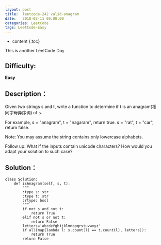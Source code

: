 ```yaml
---
layout: post
title:  leetcode-242 valid-anagram
date:   2018-02-11 00:00:00
categories: LeetCode
tags: LeetCode-Easy
---
```


* content
{:toc}

This is another LeetCode Day

## Difficulty:

**Easy**

## Description：

Given two strings s and t, write a function to determine if t is an anagram(相同字母异序词) of s.

For example,
s = "anagram", t = "nagaram", return true.
s = "rat", t = "car", return false.

Note:
You may assume the string contains only lowercase alphabets.

Follow up:
What if the inputs contain unicode characters? How would you adapt your solution to such case?

## Solution：

```
class Solution:
    def isAnagram(self, s, t):
        """
        :type s: str
        :type t: str
        :rtype: bool
        """
        if not s and not t:
            return True
        elif not s or not t:
            return False
        letters='abcdefghijklmnopqrstuvwxyz'
        if all(map(lambda l: s.count(l) == t.count(l), letters)):
            return True
        return False
```